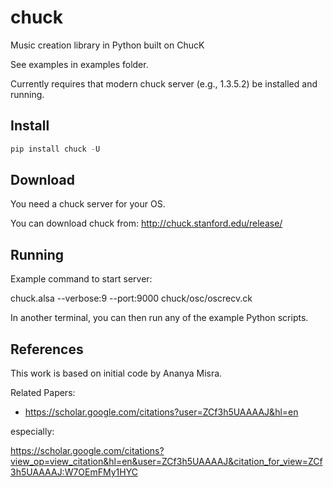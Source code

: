 # chuck

Music creation library in Python built on ChucK

See examples in examples folder.

Currently requires that modern chuck server (e.g., 1.3.5.2) be installed and running. 

## Install

```python
pip install chuck -U
```

## Download

You need a chuck server for your OS.

You can download chuck from: http://chuck.stanford.edu/release/

## Running

Example command to start server:

chuck.alsa --verbose:9 --port:9000 chuck/osc/oscrecv.ck

In another terminal, you can then run any of the example Python scripts.

## References

This work is based on initial code by Ananya Misra. 

Related Papers:

* https://scholar.google.com/citations?user=ZCf3h5UAAAAJ&hl=en

especially:

https://scholar.google.com/citations?view_op=view_citation&hl=en&user=ZCf3h5UAAAAJ&citation_for_view=ZCf3h5UAAAAJ:W7OEmFMy1HYC
